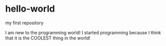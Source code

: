 # hello-world
my first repository

I am new to the programming world! I started programming because I think that it is the COOLEST thing in the world! 
